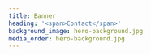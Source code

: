 ```yaml
---
title: Banner
heading: '<span>Contact</span>'
background_image: hero-background.jpg
media_order: hero-background.jpg
---
```


